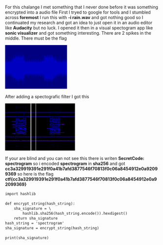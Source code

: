 For this chalange I met something that I never done before it was something encrypted into a audio file
First I tryed to google for tools and I stumbled across **foremost** I run this with **-i rain.wav** and got nothing good so I continuated my research and got an idea to just open it in an audio editor like **Audacity** but no luck. I opened it then in a visual spectogram app like **sonic visualizer** and got something interesting. There are 2 spikes in the middle. There must be the flag

![img](https://raw.githubusercontent.com/L1ghtDream/cyberedu/master/tsunami-researcher/images/1.png?raw=true)

After adding a spectografic filter I got this

![img](https://raw.githubusercontent.com/L1ghtDream/cyberedu/master/tsunami-researcher/images/2.png?raw=true)

If your are blind and you can not see this there is writen **SecretCode: spectrogram** so i encoded **spectrogram** in **sha256** and got **cc3a329919391e291f0a41b7afd3877546f70813f0c06a8454912e0a92099369** so here is the flag **ctf{cc3a329919391e291f0a41b7afd3877546f70813f0c06a8454912e0a92099369}**

```
import hashlib

def encrypt_string(hash_string):
    sha_signature = \
        hashlib.sha256(hash_string.encode()).hexdigest()
    return sha_signature
hash_string = 'spectrogram'
sha_signature = encrypt_string(hash_string)

print(sha_signature)
```